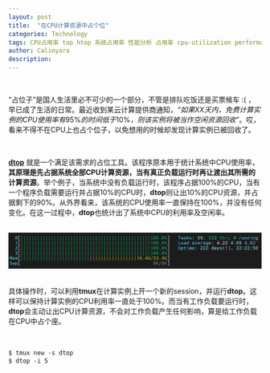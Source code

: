 ```yaml
---
layout: post
title:  "在CPU计算资源中占个位"
categories: Technology
tags: CPU占用率 top htop 系统占用率 性能分析 占用率 cpu-utilization performance csp 云计算
author: Calinyara
description:
---
```


<br>

“占位子”是国人生活里必不可少的一个部分，不管是排队吃饭还是买票候车 :( ，早已成了生活的日常。最近收到某云计算提供商通知，*“如果XX天内，免费计算实例的CPU使用率有*95%*的时间低于*10%*，则该实例将被当作空闲资源回收”*。哎，看来不得不在CPU上也占个位子，以免想用的时候却发现计算实例已被回收了。

<br>

**[dtop](https://github.com/calinyara/dtop)** 就是一个满足该需求的占位工具。该程序原本用于统计系统中CPU使用率，**其原理是先占据系统全部CPU计算资源，当有真正负载运行时再让渡出其所需的计算资源**。举个例子，当系统中没有负载运行时，该程序占据100%的CPU，当有一个程序负载需要运行并占据10%的CPU时，**dtop**则让出10%的CPU资源，并占据剩下的90%。从外界看来，该系统的CPU使用率一直保持在100%，并没有任何变化。在这一过程中，**dtop**也统计出了系统中CPU的利用率及空闲率。

<br>

<div align="center"><img src="/assets/images/20230401-bag-seats-in-cpu/cpu_utilization.png"/></div>
<br>

具体操作时，可以利用**tmux**在计算实例上开一个新的session，并运行**dtop**。这样可以保持计算实例的CPU利用率一直处于100%。而当有工作负载要运行时，**dtop**会主动让出CPU计算资源，不会对工作负载产生任何影响，算是给工作负载在CPU中占个座。

<br>

```shell
$ tmux new -s dtop
$ dtop -i 5 
```


<br>

<!-- Global site tag (gtag.js) - Google Analytics -->

<script async src="https://www.googletagmanager.com/gtag/js?id=UA-66555622-4"></script>
<script>
  window.dataLayer = window.dataLayer || [];
  function gtag(){dataLayer.push(arguments);}
  gtag('js', new Date());
  gtag('config', 'UA-66555622-4');
</script>

<br>

<!-- Google tag (gtag.js) -->

<script async src="https://www.googletagmanager.com/gtag/js?id=G-27WH7FZ7KT"></script>
<script>
  window.dataLayer = window.dataLayer || [];
  function gtag(){dataLayer.push(arguments);}
  gtag('js', new Date());
  gtag('config', 'G-27WH7FZ7KT');
</script>
